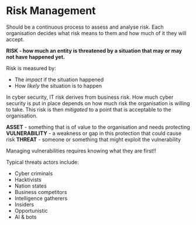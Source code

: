 # Risk Management

Should be a continuous process to assess and analyse risk. Each organisation decides what risk means to them and how much of it they will accept.

**RISK - how much an entity is threatened by a situation that may or may not have happened yet.**

Risk is measured by:
- The *impact* if the situation happened
- How *likely* the situation is to happen

In cyber security, IT risk derives from business risk. How much cyber security is put in place depends on how much risk the organisation is willing to take. This risk is then *mitigated* to a point that is acceptable to the organisation.

**ASSET** - something that is of value to the organisation and needs protecting
**VULNERABILITY** - a weakness or gap in this protection that could cause risk
**THREAT** - someone or something that might exploit the vulnerability 

Managing vulnerabilities requires knowing what they are first!!

Typical threats actors include:
- Cyber criminals
- Hacktivists
- Nation states
- Business competitors
- Intelligence gatherers
- Insiders 
- Opportunistic 
- AI & bots

